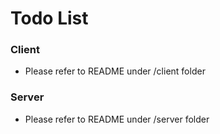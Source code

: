 # Todo List

### Client
- Please refer to README under /client folder

### Server
- Please refer to README under /server folder

